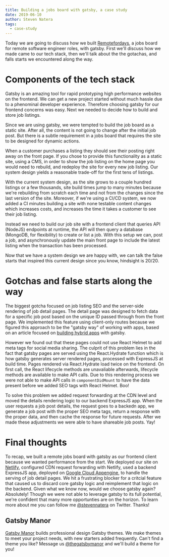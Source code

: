 ```yaml
---
title: Building a jobs board with gatsby, a case study
date: 2019-06-10
author: Steven Natera
tags:
  - case-study
---
```


Today we are going to discuss how we built [Remotefordays](https://remotefordays.com), a jobs board for remote software engineer roles, with gatsby. First we'll discuss how we made came to our tech stack, then we'll talk about the the gotachas, and falls starts we encountered along the way.

# Components of the tech stack

Gatsby is an amazing tool for rapid prototyping high performance websites on the frontend. We can get a new project started without much hassle due to a phenominal developer experience. Therefore choosing gatsby for our frontend concerns was easy. Next we needed to decide how to build and store job listings.

Since we are using gatsby, we were tempted to build the job board as a static site. After all, the content is not going to change after the initial job post. But there is a subtle requirement in a jobs board that requires the site to be designed for dynamic actions.

When a customer purchases a listing they should see their posting right away on the front page. If you chose to provide this functionality as a static site, using a CMS, in order to show the job listing on the home page you would need to rebuild, and redeploy the site for every new job listing. Our system design yields a reasonable trade-off for the first tens of listings.

With the current system design, as the site grows to a couple hundred listings or a few thousands, site build times jump to many minutes because we're rebuilding from scratch each time and not from the changes since the last version of the site. Moreover, if we're using a CI/CD system, we now added a CI minutes building a site with none testable content changes which increases costs, and increases the time it takes a customer to see their job listing.

Instead we need to build our job site with a frontend client that queries API (NodeJS) endpoints at runtime, the API will then query a database (MongoDB, for flexibility) to create or list a job. With this setup we can, post a job, and asynchronously update the main front page to include the latest listing when the transaction has been processed. 

Now that we have a system design we are happy with, we can talk the false starts that inspired this current design since you know, hindsight is 20/20.

# Gotchas and false starts along the way

The biggest gotcha focused on job listing SEO and the server-side rendering of job detail pages. The detail page was designed to fetch data for a specific job post based on the unique ID passed through from the front page. We implemented this feature using client-only routes because we figured this approach to be the "gatsby way" of working with apps, based on an article focused on [building hybrid apps](https://www.gatsbyjs.org/docs/building-apps-with-gatsby/) with gatsby.

However we found out that these pages could not use React Helmet to add meta tags for social media sharing. The culprit of this problem lies in the fact that gatsby pages are served using the React.Hydrate function which is how gatsby generates server rendered pages, processed with ExpressJS at build time. Pages rendered via React.Hydrate load twice on the frontend. On first call, the React lifecycle methods are unavaliable afterwards, lifecycle methods are available to make API calls. Due to this rendering process we were not able to make API calls in `componentDidMount` to have the data present before we added SEO tags with React Helmet. Boo!

To solve this problem we added request forwarding at the CDN level and moved the details rendering logic to our backend ExpressJS app. When the user requests a job post details, the request goes to a backedn app, we generate a job post with the proper SEO meta tags, return a response with the proper data, and then cache the response for future requests. After we made these adjustments we were able to have shareable job posts. Yay!

# Final thoughts

To recap, we built a remote jobs board with gatsby as our frontend client because we wanted performance from the start. We deployed our site on [Netlify](https://netlify.com), configured CDN request forwarding with Netlify, used a backend ExpressJS app, deployed on [Google Cloud Appengine](https://cloud.google.com/appengine/), to handle the serving of job detail pages. We hit a frustrating blocker for a critcial feature that caused us to discard core gatsby logic and reimplement that logic on the backend. Given what we know now, would we choose gatsby again? Absolutely! Though we were not able to leverage gatsby to its full potential, we're confident that many more opportunties are on the horizon. To learn more about me you can follow me [@stevennatera](https://twitter.com/stevennatera) on Twitter. Thanks!

## Gatsby Manor

[Gatsby Manor](https://gatsbymanor.com) builds professional design
Gatsby themes. We make themes to meet your project needs, with new starters
added frequently. Can't find a theme you like? Message us [@thegatsbymanor](https://twitter.com/thegatsbymanor) and we'll build a theme for you!

